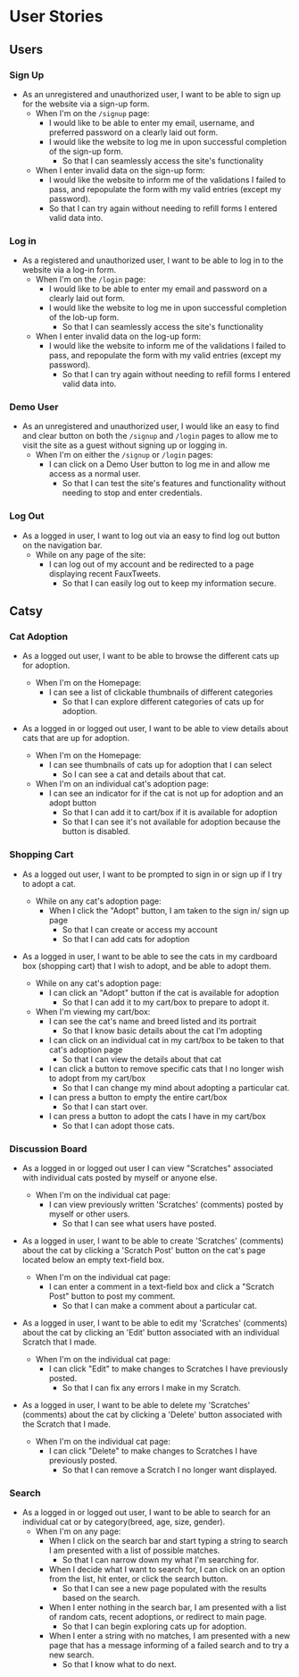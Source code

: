 # User Stories

## Users

### Sign Up

* As an unregistered and unauthorized user, I want to be able to sign up for the website via a sign-up form.
  * When I'm on the `/signup` page:
    * I would like to be able to enter my email, username, and preferred password on a clearly laid out form.
    * I would like the website to log me in upon successful completion of the sign-up form.
      * So that I can seamlessly access the site's functionality
  * When I enter invalid data on the sign-up form:
    * I would like the website to inform me of the validations I failed to pass, and repopulate the form with my valid entries (except my password).
    * So that I can try again without needing to refill forms I entered valid data into.

### Log in

* As a registered and unauthorized user, I want to be able to log in to the website via a log-in form.
  * When I'm on the `/login` page:
    * I would like to be able to enter my email and password on a clearly laid out form.
    * I would like the website to log me in upon successful completion of the lob-up form.
      * So that I can seamlessly access the site's functionality
  * When I enter invalid data on the log-up form:
    * I would like the website to inform me of the validations I failed to pass, and repopulate the form with my valid entries (except my password).
      * So that I can try again without needing to refill forms I entered valid data into.

### Demo User

* As an unregistered and unauthorized user, I would like an easy to find and clear button on both the `/signup` and `/login` pages to allow me to visit the site as a guest without signing up or logging in.
  * When I'm on either the `/signup` or `/login` pages:
    * I can click on a Demo User button to log me in and allow me access as a normal user.
      * So that I can test the site's features and functionality without needing to stop and enter credentials.

### Log Out

* As a logged in user, I want to log out via an easy to find log out button on the navigation bar.
  * While on any page of the site:
    * I can log out of my account and be redirected to a page displaying recent FauxTweets.
      * So that I can easily log out to keep my information secure.

## Catsy

### Cat Adoption

* As a logged out user, I want to be able to browse the different cats up for adoption.
  * When I'm on the Homepage:
    * I can see a list of clickable thumbnails of different categories
      * So that I can explore different categories of cats up for adoption.

* As a logged in or logged out user, I want to be able to view details about cats that are up for adoption.
  * When I'm on the Homepage:
    * I can see thumbnails of cats up for adoption that I can select
      * So I can see a cat and details about that cat.
  * When I'm on an individual cat's adoption page:
    * I can see an indicator for if the cat is not up for adoption and an adopt button
      * So that I can add it to cart/box if it is available for adoption
      * So that I can see it's not available for adoption because the button is disabled.


### Shopping Cart

* As a logged out user, I want to be prompted to sign in or sign up if I try to adopt a cat.
  * While on any cat's adoption page:
    * When I click the "Adopt" button, I am taken to the sign in/ sign up page
      * So that I can create or access my account
      * So that I can add cats for adoption

* As a logged in user, I want to be able to see the cats in my cardboard box (shopping cart) that I wish to adopt, and be able to adopt them.
  * While on any cat's adoption page:
    * I can click an "Adopt" button if the cat is available for adoption
      * So that I can add it to my cart/box to prepare to adopt it.
  * When I'm viewing my cart/box:
    * I can see the cat's name and breed listed and its portrait
      * So that I know basic details about the cat I'm adopting
    * I can click on an individual cat in my cart/box to be taken to that cat's adoption page
      * So that I can view the details about that cat
    * I can click a button to remove specific cats that I no longer wish to adopt from my cart/box
      * So that I can change my mind about adopting a particular cat.
    * I can press a button to empty the entire cart/box
      * So that I can start over.
    * I can press a button to adopt the cats I have in my cart/box
      * So that I can adopt those cats.


### Discussion Board

* As a logged in or logged out user I can view "Scratches" associated with individual cats posted by myself or anyone else.
  * When I'm on the individual cat page:
    * I can view previously written 'Scratches' (comments) posted by myself or other users.
      * So that I can see what users have posted.

* As a logged in user, I want to be able to create 'Scratches' (comments) about the cat by clicking a 'Scratch Post' button on the cat's page located below an empty text-field box.
  * When I'm on the individual cat page:
    * I can enter a comment in a text-field box and click a "Scratch Post" button to post my comment.
      * So that I can make a comment about a particular cat.

* As a logged in user, I want to be able to edit my 'Scratches' (comments) about the cat by clicking an 'Edit' button associated with an individual Scratch that I made.
  * When I'm on the individual cat page:
    * I can click "Edit" to make changes to Scratches I have previously posted.
      * So that I can fix any errors I make in my Scratch.

* As a logged in user, I want to be able to delete my 'Scratches' (comments) about the cat by clicking a 'Delete' button associated with the Scratch that I made.
  * When I'm on the individual cat page:
    * I can click "Delete" to make changes to Scratches I have previously posted.
      * So that I can remove a Scratch I no longer want displayed.

### Search

* As a logged in or logged out user, I want to be able to search for an individual cat or by category(breed, age, size, gender).
  * When I'm on any page: 
    * When I click on the search bar and start typing a string to search I am presented with a list of possible matches.
      * So that I can narrow down my what I'm searching for.
    * When I decide what I want to search for, I can click on an option from the list, hit enter, or click the search button.
      * So that I can see a new page populated with the results based on the search.
    * When I enter nothing in the search bar, I am presented with a list of random cats, recent adoptions, or redirect to main page.
      * So that I can begin exploring cats up for adoption.
    * When I enter a string with no matches, I am presented with a new page that has a message informing of a failed search and to try a new search.
      * So that I know what to do next.
